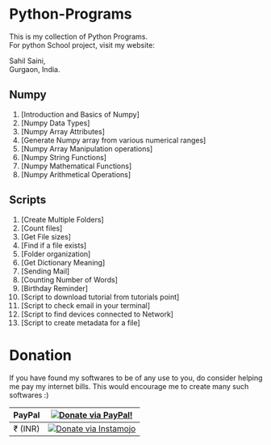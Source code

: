 # Python-Programs


This is my collection of Python Programs.<br />
For python School project, visit my website:<br />


Sahil Saini,<br />
Gurgaon, India.<br />

## Numpy
1. [Introduction and Basics of Numpy]
2. [Numpy Data Types]
3. [Numpy Array Attributes]
4. [Generate Numpy array from various numerical ranges]
5. [Numpy Array Manipulation operations]
6. [Numpy String Functions]
7. [Numpy Mathematical Functions]
8. [Numpy Arithmetical Operations]

## Scripts

1. [Create Multiple Folders]
2. [Count files]
3. [Get File sizes]
4. [Find if a file exists]
5. [Folder organization]
6. [Get Dictionary Meaning]
7. [Sending Mail]
8. [Counting Number of Words]
9. [Birthday Reminder]
10. [Script to download tutorial from tutorials point]
11. [Script to check email in your terminal]
12. [Script to find devices connected to Network]
13. [Script to create metadata for a file]


# Donation

If you have found my softwares to be of any use to you, do consider helping me pay my internet bills. This would encourage me to create many such softwares :)

| PayPal | <a href="https://paypal.me/sahilsaini12" target="_blank"><img src="https://www.paypalobjects.com/webstatic/mktg/logo/AM_mc_vs_dc_ae.jpg" alt="Donate via PayPal!" title="Donate via PayPal!" /></a> |
|:-------------------------------------------:|:-------------------------------------------------------------:|
| ₹ (INR)  | <a href="https://www.instamojo.com/@sahilsaini12/" target="_blank"><img src="https://www.soldermall.com/images/pic-online-payment.jpg" alt="Donate via Instamojo" title="Donate via instamojo" /></a> |
